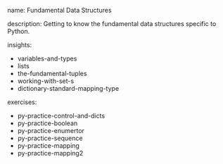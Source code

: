 name: Fundamental Data Structures

description: Getting to know the fundamental data structures specific to Python.

insights:
  - variables-and-types
  - lists
  - the-fundamental-tuples
  - working-with-set-s
  - dictionary-standard-mapping-type

exercises:
  - py-practice-control-and-dicts
  - py-practice-boolean
  - py-practice-enumertor
  - py-practice-sequence
  - py-practice-mapping
  - py-practice-mapping2
